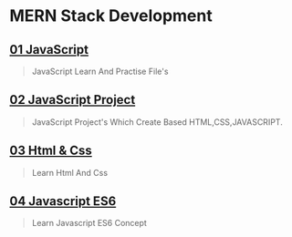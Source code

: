 ﻿# MERN Stack Development
## [01 JavaScript](01-JavaScript/)
> JavaScript Learn And Practise File's

## [02 JavaScript Project](02-JavaScript-Project/)
> JavaScript Project's Which Create Based HTML,CSS,JAVASCRIPT.

## [03 Html & Css](03_Html_Css/)
> Learn Html And Css

## [04 Javascript ES6](04_JavaScript_ES6/)
> Learn Javascript ES6 Concept